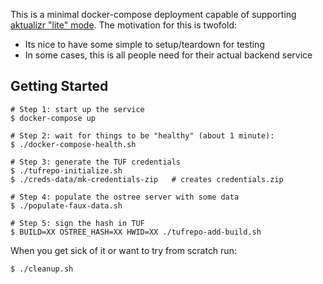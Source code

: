 This is a minimal docker-compose deployment capable of supporting
[aktualizr "lite" mode](https://github.com/advancedtelematic/aktualizr/issues/1056).
The motivation for this is twofold:

 * Its nice to have some simple to setup/teardown for testing
 * In some cases, this is all people need for their actual backend
   service

## Getting Started

~~~
# Step 1: start up the service
$ docker-compose up

# Step 2: wait for things to be "healthy" (about 1 minute):
$ ./docker-compose-health.sh

# Step 3: generate the TUF credentials
$ ./tufrepo-initialize.sh
$ ./creds-data/mk-credentials-zip   # creates credentials.zip

# Step 4: populate the ostree server with some data
$ ./populate-faux-data.sh

# Step 5: sign the hash in TUF
$ BUILD=XX OSTREE_HASH=XX HWID=XX ./tufrepo-add-build.sh
~~~

When you get sick of it or want to try from scratch run:
~~~
$ ./cleanup.sh
~~~

